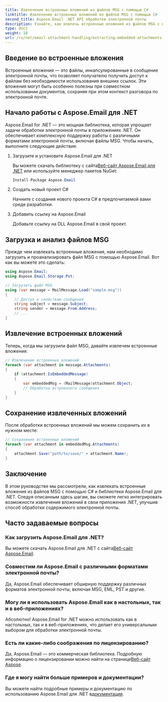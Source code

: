 ```yaml
---
title: Извлечение встроенных вложений из файлов MSG с помощью C#
linktitle: Извлечение встроенных вложений из файлов MSG с помощью C#
second_title: Aspose.Email .NET API обработки электронной почты
description: Узнайте, как извлечь встроенные вложения из файлов MSG с помощью C# и Aspose.Email для .NET. Подробное руководство с примерами исходного кода.
type: docs
weight: 10
url: /ru/net/email-attachment-handling/extracting-embedded-attachments-from-msg-files-using-csharp/
---
```


## Введение во встроенные вложения

Встроенные вложения — это файлы, инкапсулированные в сообщение электронной почты, что позволяет получателю получить доступ к файлам без необходимости использования внешних ссылок. Эти вложения могут быть особенно полезны при совместном использовании документов, сохраняя при этом контекст разговора по электронной почте.

## Начало работы с Aspose.Email для .NET

Aspose.Email for .NET — это мощная библиотека, которая упрощает задачи обработки электронной почты в приложениях .NET. Он обеспечивает комплексную поддержку работы с различными форматами электронной почты, включая файлы MSG. Чтобы начать, выполните следующие действия:

1. Загрузите и установите Aspose.Email для .NET

    Вы можете скачать библиотеку с сайта[Веб-сайт Aspose.Email для .NET](https://releases.aspose.com/email/net) или используйте менеджер пакетов NuGet:
   
   ```csharp
   Install-Package Aspose.Email
   ```

2. Создать новый проект C#

   Начните с создания нового проекта C# в предпочитаемой вами среде разработки.

3. Добавить ссылку на Aspose.Email

   Добавьте ссылку на DLL Aspose.Email в свой проект.

## Загрузка и анализ файлов MSG

Прежде чем извлекать встроенные вложения, нам необходимо загрузить и проанализировать файл MSG с помощью Aspose.Email. Вот как вы можете это сделать:

```csharp
using Aspose.Email;
using Aspose.Email.Storage.Pst;

// Загрузить файл MSG
using (var message = MailMessage.Load("sample.msg"))
{
    // Доступ к свойствам сообщения
    string subject = message.Subject;
    string sender = message.From.Address;
    // ...
}
```

## Извлечение встроенных вложений

Теперь, когда мы загрузили файл MSG, давайте извлечем встроенные вложения:

```csharp
// Извлечение встроенных вложений
foreach (var attachment in message.Attachments)
{
    if (attachment.IsEmbeddedMessage)
    {
        var embeddedMsg = (MailMessage)attachment.Object;
        // Обработка встроенного сообщения
    }
}
```

## Сохранение извлеченных вложений

После обработки встроенных вложений мы можем сохранить их в нужном месте:

```csharp
// Сохранение встроенных вложений
foreach (var attachment in embeddedMsg.Attachments)
{
    attachment.Save("path/to/save/" + attachment.Name);
}
```

## Заключение

В этом руководстве мы рассмотрели, как извлекать встроенные вложения из файлов MSG с помощью C# и библиотеки Aspose.Email для .NET. Следуя описанным здесь шагам, вы сможете легко интегрировать возможности извлечения вложений в свои приложения .NET, улучшив способ обработки содержимого электронной почты.

## Часто задаваемые вопросы

### Как загрузить Aspose.Email для .NET?

 Вы можете скачать Aspose.Email для .NET с сайта[Веб-сайт Aspose.Email](https://releases.aspose.com/email/net).

### Совместим ли Aspose.Email с различными форматами электронной почты?

Да, Aspose.Email обеспечивает обширную поддержку различных форматов электронной почты, включая MSG, EML, PST и другие.

### Могу ли я использовать Aspose.Email как в настольных, так и в веб-приложениях?

Абсолютно! Aspose.Email for .NET можно использовать как в настольных, так и в веб-приложениях, что делает его универсальным выбором для обработки электронной почты.

### Есть ли какие-либо соображения по лицензированию?

 Да, Aspose.Email — это коммерческая библиотека. Подробную информацию о лицензировании можно найти на странице[Веб-сайт Aspose](https://purchase.aspose.com).

### Где я могу найти больше примеров и документации?

 Вы можете найти подробные примеры и документацию по использованию Aspose.Email для .NET в[документация](https://reference.aspose.com/email/net).